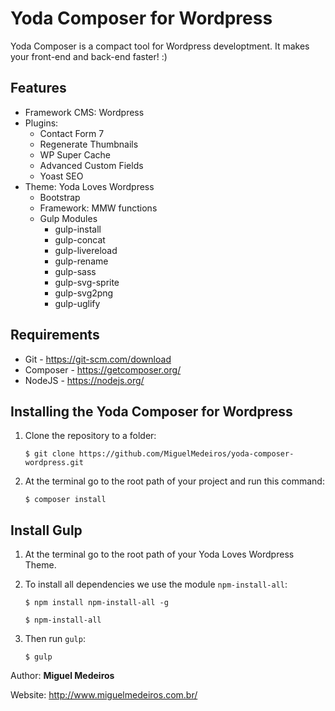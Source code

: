 # Yoda Composer for Wordpress
Yoda Composer is a compact tool for Wordpress developtment.
It makes your front-end and back-end faster! :)

## Features
* Framework CMS: Wordpress
* Plugins:
  * Contact Form 7
  * Regenerate Thumbnails
  * WP Super Cache
  * Advanced Custom Fields
  * Yoast SEO
* Theme: Yoda Loves Wordpress
  * Bootstrap
  * Framework: MMW functions
  * Gulp Modules
    * gulp-install
    * gulp-concat
    * gulp-livereload
    * gulp-rename
    * gulp-sass
    * gulp-svg-sprite
    * gulp-svg2png
    * gulp-uglify

## Requirements
* Git - https://git-scm.com/download
* Composer - https://getcomposer.org/
* NodeJS - https://nodejs.org/

## Installing the Yoda Composer for Wordpress
1. Clone the repository to a folder:

    `$ git clone https://github.com/MiguelMedeiros/yoda-composer-wordpress.git`

2. At the terminal go to the root path of your project and run this command:

    `$ composer install`

## Install Gulp
1. At the terminal go to the root path of your Yoda Loves Wordpress Theme.
2. To install all dependencies we use the module `npm-install-all`:   

    `$ npm install npm-install-all -g`

    `$ npm-install-all`
3. Then run `gulp`:

    `$ gulp`


Author: __Miguel Medeiros__

Website: http://www.miguelmedeiros.com.br/
